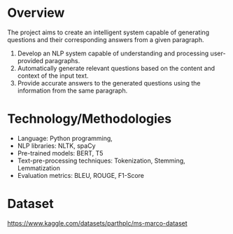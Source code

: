 # Overview
The project aims to create an intelligent system capable of generating questions and their corresponding answers from a given paragraph. 
1.	Develop an NLP system capable of understanding and processing user-provided paragraphs.
2.	Automatically generate relevant questions based on the content and context of the input text.
3.	Provide accurate answers to the generated questions using the information from the same paragraph.

# Technology/Methodologies
- Language: Python programming, 
- NLP libraries: NLTK, spaCy
- Pre-trained models: BERT, T5
- Text-pre-processing techniques: Tokenization, Stemming, Lemmatization
- Evaluation metrics: BLEU, ROUGE, F1-Score
  
# Dataset
https://www.kaggle.com/datasets/parthplc/ms-marco-dataset
